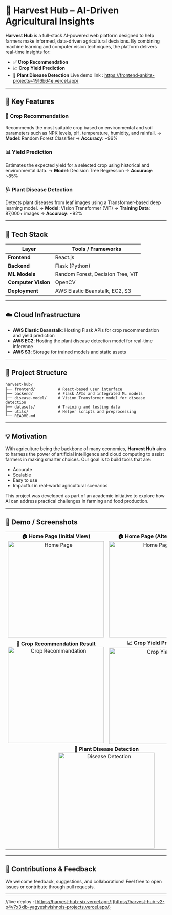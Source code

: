# 🌾 Harvest Hub – AI-Driven Agricultural Insights

**Harvest Hub** is a full-stack AI-powered web platform designed to help farmers make informed, data-driven agricultural decisions. By combining machine learning and computer vision techniques, the platform delivers real-time insights for:

* ✅ **Crop Recommendation**
* 📈 **Crop Yield Prediction**
* 🍂 **Plant Disease Detection**
  Live demo link : https://frontend-ankits-projects-4916b64e.vercel.app/

---

## 🚀 Key Features

### 🌱 Crop Recommendation

Recommends the most suitable crop based on environmental and soil parameters such as NPK levels, pH, temperature, humidity, and rainfall.
→ **Model**: Random Forest Classifier
→ **Accuracy**: \~96%

### 📊 Yield Prediction

Estimates the expected yield for a selected crop using historical and environmental data.
→ **Model**: Decision Tree Regression
→ **Accuracy**: \~85%

### 🩺 Plant Disease Detection

Detects plant diseases from leaf images using a Transformer-based deep learning model.
→ **Model**: Vision Transformer (ViT)
→ **Training Data**: 87,000+ images
→ **Accuracy**: \~92%

---

## 🧰 Tech Stack

| Layer               | Tools / Frameworks                |
| ------------------- | --------------------------------- |
| **Frontend**        | React.js                          |
| **Backend**         | Flask (Python)                    |
| **ML Models**       | Random Forest, Decision Tree, ViT |
| **Computer Vision** | OpenCV                            |
| **Deployment**      | AWS Elastic Beanstalk, EC2, S3    |

---

## ☁️ Cloud Infrastructure

* **AWS Elastic Beanstalk**: Hosting Flask APIs for crop recommendation and yield prediction
* **AWS EC2**: Hosting the plant disease detection model for real-time inference
* **AWS S3**: Storage for trained models and static assets

---

## 📁 Project Structure

```
harvest-hub/
├── frontend/          # React-based user interface
├── backend/           # Flask APIs and integrated ML models
├── disease-model/     # Vision Transformer model for disease detection
├── datasets/          # Training and testing data
├── utils/             # Helper scripts and preprocessing
└── README.md
```

---

## 💡 Motivation

With agriculture being the backbone of many economies, **Harvest Hub** aims to harness the power of artificial intelligence and cloud computing to assist farmers in making smarter choices. Our goal is to build tools that are:

* Accurate
* Scalable
* Easy to use
* Impactful in real-world agricultural scenarios

This project was developed as part of an academic initiative to explore how AI can address practical challenges in farming and food production.

---

## 📸 Demo / Screenshots

<table>
  <tr>
    <td align="center">
      <strong>🏠 Home Page (Initial View)</strong><br/>
      <img src="home_page_ref.jpg" alt="Home Page" width="300"/>
    </td>
    <td align="center">
      <strong>🏠 Home Page (Alternate View)</strong><br/>
      <img src="home_page_ref2.jpg" alt="Home Page 2" width="300"/>
    </td>
  </tr>
  <tr>
    <td align="center">
      <strong>🌱 Crop Recommendation Result</strong><br/>
      <img src="crop_recomm_ref.jpg" alt="Crop Recommendation" width="300"/>
    </td>
    <td align="center">
      <strong>📈 Crop Yield Prediction</strong><br/>
      <img src="crop_yield_ref.jpg" alt="Crop Yield" width="300"/>
    </td>
  </tr>
  <tr>
    <td align="center" colspan="2">
      <strong>🍂 Plant Disease Detection</strong><br/>
      <img src="crop_diesease_ref.jpg" alt="Disease Detection" width="300"/>
    </td>
  </tr>
</table>

---

## 🤝 Contributions & Feedback

We welcome feedback, suggestions, and collaborations! Feel free to open issues or contribute through pull requests.

---
//live deploy : [https://harvest-hub-six.vercel.app/](https://harvest-hub-v2-p4v7x3xlb-yagyeshvishnois-projects.vercel.app/)


